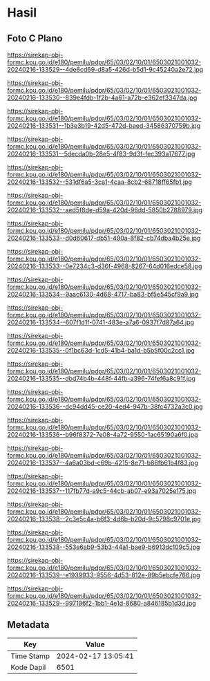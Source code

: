 # Hasil

## Foto C Plano

https://sirekap-obj-formc.kpu.go.id/e180/pemilu/pdpr/65/03/02/10/01/6503021001032-20240216-133529--4de6cd69-d8a5-426d-b5d1-9c45240a2e72.jpg

https://sirekap-obj-formc.kpu.go.id/e180/pemilu/pdpr/65/03/02/10/01/6503021001032-20240216-133530--839e4fdb-1f2b-4a61-a72b-e362ef3347da.jpg

https://sirekap-obj-formc.kpu.go.id/e180/pemilu/pdpr/65/03/02/10/01/6503021001032-20240216-133531--1b3e3b19-42d5-472d-baed-34586370759b.jpg

https://sirekap-obj-formc.kpu.go.id/e180/pemilu/pdpr/65/03/02/10/01/6503021001032-20240216-133531--5decda0b-28e5-4f83-9d3f-fec393a17677.jpg

https://sirekap-obj-formc.kpu.go.id/e180/pemilu/pdpr/65/03/02/10/01/6503021001032-20240216-133532--531df6a5-3ca1-4caa-8cb2-68718ff65fb1.jpg

https://sirekap-obj-formc.kpu.go.id/e180/pemilu/pdpr/65/03/02/10/01/6503021001032-20240216-133532--aed5f8de-d59a-420d-96dd-5850b2788979.jpg

https://sirekap-obj-formc.kpu.go.id/e180/pemilu/pdpr/65/03/02/10/01/6503021001032-20240216-133533--d0d60617-db51-490a-8f82-cb74dba4b25e.jpg

https://sirekap-obj-formc.kpu.go.id/e180/pemilu/pdpr/65/03/02/10/01/6503021001032-20240216-133533--0e7234c3-d36f-4968-8267-64d016edce58.jpg

https://sirekap-obj-formc.kpu.go.id/e180/pemilu/pdpr/65/03/02/10/01/6503021001032-20240216-133534--9aac6130-4d68-4717-ba83-bf5e545cf9a9.jpg

https://sirekap-obj-formc.kpu.go.id/e180/pemilu/pdpr/65/03/02/10/01/6503021001032-20240216-133534--607f1d1f-0741-483e-a7a6-0937f7d87a64.jpg

https://sirekap-obj-formc.kpu.go.id/e180/pemilu/pdpr/65/03/02/10/01/6503021001032-20240216-133535--0f1bc63d-1cd5-41b4-ba1d-b5b5f00c2cc1.jpg

https://sirekap-obj-formc.kpu.go.id/e180/pemilu/pdpr/65/03/02/10/01/6503021001032-20240216-133535--dbd74b4b-448f-44fb-a396-74fef6a8c91f.jpg

https://sirekap-obj-formc.kpu.go.id/e180/pemilu/pdpr/65/03/02/10/01/6503021001032-20240216-133536--dc94dd45-ce20-4ed4-947b-38fc4732a3c0.jpg

https://sirekap-obj-formc.kpu.go.id/e180/pemilu/pdpr/65/03/02/10/01/6503021001032-20240216-133536--b96f8372-7e08-4a72-9550-1ac65190a6f0.jpg

https://sirekap-obj-formc.kpu.go.id/e180/pemilu/pdpr/65/03/02/10/01/6503021001032-20240216-133537--4a6a03bd-c69b-4215-8e71-b86fb61b4f83.jpg

https://sirekap-obj-formc.kpu.go.id/e180/pemilu/pdpr/65/03/02/10/01/6503021001032-20240216-133537--117fb77d-a9c5-44cb-ab07-e93a7025e175.jpg

https://sirekap-obj-formc.kpu.go.id/e180/pemilu/pdpr/65/03/02/10/01/6503021001032-20240216-133538--2c3e5c4a-b6f3-4d6b-b20d-9c5798c9701e.jpg

https://sirekap-obj-formc.kpu.go.id/e180/pemilu/pdpr/65/03/02/10/01/6503021001032-20240216-133538--553e6ab9-53b3-44a1-bae9-b6913dc109c5.jpg

https://sirekap-obj-formc.kpu.go.id/e180/pemilu/pdpr/65/03/02/10/01/6503021001032-20240216-133539--e1939933-9556-4d53-812e-89b5ebcfe766.jpg

https://sirekap-obj-formc.kpu.go.id/e180/pemilu/pdpr/65/03/02/10/01/6503021001032-20240216-133529--997196f2-1bb1-4e1d-8680-a846185b1d3d.jpg


## Metadata

| Key        | Value               |
| ---------- | ------------------- |
| Time Stamp | 2024-02-17 13:05:41 |
| Kode Dapil | 6501                |



